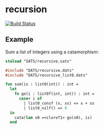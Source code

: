 # recursion

[![Build Status](https://travis-ci.org/vmchale/recursion.svg?branch=master)](https://travis-ci.org/vmchale/recusion)

## Example

Sum a list of integers using a catamorphism:

```ats
staload "SATS/recursive.sats"

#include "DATS/recursive.dats"
#include "DATS/recursive_list0.dats"

fun sum(is : list0(int)) : int =
  let
    fn go(i : list0f(int, int)) : int =
      case+ i of
        | list0_consf (x, xs) => x + xs
        | list0_nilf() => 0
  in
    cata(lam x0 =<cloref1> go(x0), is)
  end
```
